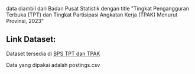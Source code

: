 data diambil dari Badan Pusat Statistik dengan title "Tingkat Pengangguran Terbuka (TPT) dan Tingkat Partisipasi Angkatan Kerja (TPAK) Menurut Provinsi, 2023"

## Link Dataset: 
Dataset tersedia di [BPS TPT dan TPAK](https://www.bps.go.id/id/statistics-table/3/V2pOVWJWcHJURGg0U2pONFJYaExhVXB0TUhacVFUMDkjMyMwMDAw/tingkat-pengangguran-terbuka-tpt-dan-tingkat-partisipasi-angkatan-kerja-tpak-menurut-provinsi.html?year=2023)

Data yang dipakai adalah postings.csv
